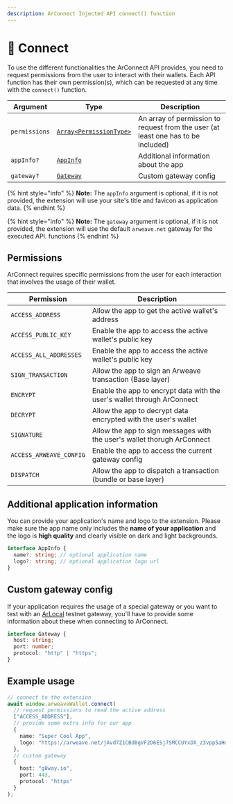 ```yaml
---
description: ArConnect Injected API connect() function
---
```


# 🔗 Connect

To use the different functionalities the ArConnect API provides, you need to request permissions from the user to interact with their wallets. Each API function has their own permission(s), which can be requested at any time with the `connect()` function.

| Argument      | Type                                                       | Description                                                                       |
| ------------- | ---------------------------------------------------------- | --------------------------------------------------------------------------------- |
| `permissions` | [`Array<PermissionType>`](connect.md#permissions)          | An array of permission to request from the user (at least one has to be included) |
| `appInfo?`    | [`AppInfo`](connect.md#additional-application-information) | Additional information about the app                                              |
| `gateway?`    | [`Gateway`](connect.md#custom-gateway-config)              | Custom gateway config                                                             |

{% hint style="info" %}
**Note:** The `appInfo` argument is optional, if it is not provided, the extension will use your site's title and favicon as application data.
{% endhint %}

{% hint style="info" %}
**Note:** The `gateway` argument is optional, if it is not provided, the extension will use the default `arweave.net` gateway for the executed API. functions
{% endhint %}

## Permissions

ArConnect requires specific permissions from the user for each interaction that involves the usage of their wallet.

| Permission              | Description                                                             |
| ----------------------- | ----------------------------------------------------------------------- |
| `ACCESS_ADDRESS`        | Allow the app to get the active wallet's address                        |
| `ACCESS_PUBLIC_KEY`     | Enable the app to access the active wallet's public key                 |
| `ACCESS_ALL_ADDRESSES`  | Enable the app to access the active wallet's public key                 |
| `SIGN_TRANSACTION`      | Allow the app to sign an Arweave transaction (Base layer)               |
| `ENCRYPT`               | Enable the app to encrypt data with the user's wallet through ArConnect |
| `DECRYPT`               | Allow the app to decrypt data encrypted with the user's wallet          |
| `SIGNATURE`             | Allow the app to sign messages with the user's wallet thorugh ArConnect |
| `ACCESS_ARWEAVE_CONFIG` | Enable the app to access the current gateway config                     |
| `DISPATCH`              | Allow the app to dispatch a transaction (bundle or base layer)          |

## Additional application information

You can provide your application's name and logo to the extension. Please make sure the app name only includes the **name of your application** and the logo is **high quality** and clearly visible on dark and light backgrounds.

```ts
interface AppInfo {
  name?: string; // optional application name
  logo?: string; // optional application logo url
}
```

## Custom gateway config

If your application requires the usage of a special gateway or you want to test with an [ArLocal](https://github.com/textury/arlocal) testnet gateway, you'll have to provide some information about these when connecting to ArConnect.

```ts
interface Gateway {
  host: string;
  port: number;
  protocol: "http" | "https";
}
```

## Example usage

```ts
// connect to the extension
await window.arweaveWallet.connect(
  // request permissions to read the active address
  ["ACCESS_ADDRESS"],
  // provide some extra info for our app
  {
    name: "Super Cool App",
    logo: "https://arweave.net/jAvd7Z1CBd8gVF2D6ESj7SMCCUYxDX_z3vpp5aHdaYk"
  },
  // custom gateway
  {
    host: "g8way.io",
    port: 443,
    protocol: "https"
  }
);
```
